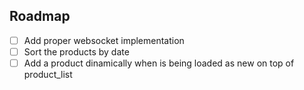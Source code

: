 ## Roadmap

- [ ] Add proper websocket implementation 
- [ ] Sort the products by date
- [ ] Add a product dinamically when is being loaded as new on top of product_list
